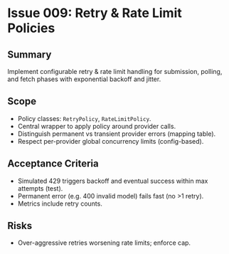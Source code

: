 # Issue 009: Retry & Rate Limit Policies

## Summary

Implement configurable retry & rate limit handling for submission, polling, and fetch phases with exponential backoff and jitter.

## Scope

- Policy classes: `RetryPolicy`, `RateLimitPolicy`.
- Central wrapper to apply policy around provider calls.
- Distinguish permanent vs transient provider errors (mapping table).
- Respect per-provider global concurrency limits (config-based).

## Acceptance Criteria

- Simulated 429 triggers backoff and eventual success within max attempts (test).
- Permanent error (e.g. 400 invalid model) fails fast (no >1 retry).
- Metrics include retry counts.

## Risks

- Over-aggressive retries worsening rate limits; enforce cap.
